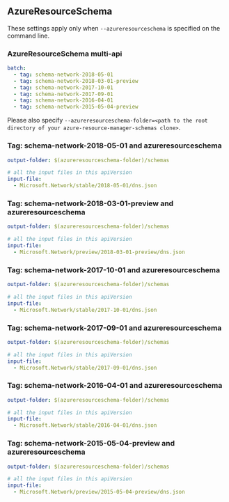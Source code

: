 ## AzureResourceSchema

These settings apply only when `--azureresourceschema` is specified on the command line.

### AzureResourceSchema multi-api

``` yaml $(azureresourceschema) && $(multiapi)
batch:
  - tag: schema-network-2018-05-01
  - tag: schema-network-2018-03-01-preview
  - tag: schema-network-2017-10-01
  - tag: schema-network-2017-09-01
  - tag: schema-network-2016-04-01
  - tag: schema-network-2015-05-04-preview

```

Please also specify `--azureresourceschema-folder=<path to the root directory of your azure-resource-manager-schemas clone>`.

### Tag: schema-network-2018-05-01 and azureresourceschema

``` yaml $(tag) == 'schema-network-2018-05-01' && $(azureresourceschema)
output-folder: $(azureresourceschema-folder)/schemas

# all the input files in this apiVersion
input-file:
  - Microsoft.Network/stable/2018-05-01/dns.json

```

### Tag: schema-network-2018-03-01-preview and azureresourceschema

``` yaml $(tag) == 'schema-network-2018-03-01-preview' && $(azureresourceschema)
output-folder: $(azureresourceschema-folder)/schemas

# all the input files in this apiVersion
input-file:
  - Microsoft.Network/preview/2018-03-01-preview/dns.json

```

### Tag: schema-network-2017-10-01 and azureresourceschema

``` yaml $(tag) == 'schema-network-2017-10-01' && $(azureresourceschema)
output-folder: $(azureresourceschema-folder)/schemas

# all the input files in this apiVersion
input-file:
  - Microsoft.Network/stable/2017-10-01/dns.json

```

### Tag: schema-network-2017-09-01 and azureresourceschema

``` yaml $(tag) == 'schema-network-2017-09-01' && $(azureresourceschema)
output-folder: $(azureresourceschema-folder)/schemas

# all the input files in this apiVersion
input-file:
  - Microsoft.Network/stable/2017-09-01/dns.json

```

### Tag: schema-network-2016-04-01 and azureresourceschema

``` yaml $(tag) == 'schema-network-2016-04-01' && $(azureresourceschema)
output-folder: $(azureresourceschema-folder)/schemas

# all the input files in this apiVersion
input-file:
  - Microsoft.Network/stable/2016-04-01/dns.json

```

### Tag: schema-network-2015-05-04-preview and azureresourceschema

``` yaml $(tag) == 'schema-network-2015-05-04-preview' && $(azureresourceschema)
output-folder: $(azureresourceschema-folder)/schemas

# all the input files in this apiVersion
input-file:
  - Microsoft.Network/preview/2015-05-04-preview/dns.json

```
